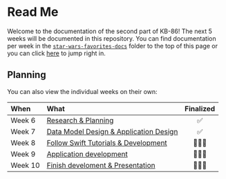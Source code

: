 # Read Me

Welcome to the documentation of the second part of KB-86! The next 5 weeks will be documented in this repository. You can find documentation per week in the [`star-wars-favorites-docs`](https://github.com/mwdossantos/kb-86/tree/master/star-wars-favorites-docs) folder to the top of this page or you can click [here](https://github.com/mwdossantos/kb-86/blob/master/star-wars-favorites-docs/week-6-research-and-planning.md) to jump right in.

## Planning

You can also view the individual weeks on their own:

| When | What | Finalized |
| :--- | :--- | :---: |
| Week 6 | [Research & Planning](https://github.com/mwdossantos/kb-86/blob/master/star-wars-favorites-docs/week-6-research-and-planning.md) | ✅ |
| Week 7 | [Data Model Design & Application Design](https://github.com/mwdossantos/kb-86/blob/master/star-wars-favorites-docs/week-7-data-model-design-and-application-design.md) | ✅ |
| Week 8 | [Follow Swift Tutorials & Development](https://github.com/mwdossantos/kb-86/blob/master/star-wars-favorites-docs/week-8-follow-swift-tutorials-and-development.md) | 🧑🏻‍💻 |
| Week 9 | [Application development](https://github.com/mwdossantos/kb-86/blob/master/star-wars-favorites-docs/week-9-application-development.md) | 🧑🏻‍💻 |
| Week 10 | [Finish develoment & Presentation](https://github.com/mwdossantos/kb-86/blob/master/star-wars-favorites-docs/week-10-finish-development-and-presentation.md) | 🧑🏻‍💻 |



